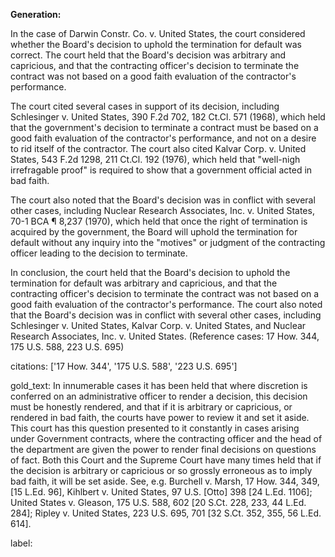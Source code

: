 **Generation:**


In the case of Darwin Constr. Co. v. United States, the court considered whether the Board's decision to uphold the termination for default was correct. The court held that the Board's decision was arbitrary and capricious, and that the contracting officer's decision to terminate the contract was not based on a good faith evaluation of the contractor's performance.

The court cited several cases in support of its decision, including Schlesinger v. United States, 390 F.2d 702, 182 Ct.Cl. 571 (1968), which held that the government's decision to terminate a contract must be based on a good faith evaluation of the contractor's performance, and not on a desire to rid itself of the contractor. The court also cited Kalvar Corp. v. United States, 543 F.2d 1298, 211 Ct.Cl. 192 (1976), which held that "well-nigh irrefragable proof" is required to show that a government official acted in bad faith.

The court also noted that the Board's decision was in conflict with several other cases, including Nuclear Research Associates, Inc. v. United States, 70-1 BCA ¶ 8,237 (1970), which held that once the right of termination is acquired by the government, the Board will uphold the termination for default without any inquiry into the "motives" or judgment of the contracting officer leading to the decision to terminate.

In conclusion, the court held that the Board's decision to uphold the termination for default was arbitrary and capricious, and that the contracting officer's decision to terminate the contract was not based on a good faith evaluation of the contractor's performance. The court also noted that the Board's decision was in conflict with several other cases, including Schlesinger v. United States, Kalvar Corp. v. United States, and Nuclear Research Associates, Inc. v. United States. (Reference cases: 17 How. 344, 175 U.S. 588, 223 U.S. 695) 

citations: ['17 How. 344', '175 U.S. 588', '223 U.S. 695']

gold_text: In innumerable cases it has been held that where discretion is conferred on an administrative officer to render a decision, this decision must be honestly rendered, and that if it is arbitrary or capricious, or rendered in bad faith, the courts have power to review it and set it aside. This court has this question presented to it constantly in cases arising under Government contracts, where the contracting officer and the head of the department are given the power to render final decisions on questions of fact. Both this Court and the Supreme Court have many times held that if the decision is arbitrary or capricious or so grossly erroneous as to imply bad faith, it will be set aside. See, e.g. Burchell v. Marsh, 17 How. 344, 349, [15 L.Ed. 96], Kihlbert v. United States, 97 U.S. [Otto] 398 [24 L.Ed. 1106]; United States v. Gleason, 175 U.S. 588, 602 [20 S.Ct. 228, 233, 44 L.Ed. 284]; Ripley v. United States, 223 U.S. 695, 701 [32 S.Ct. 352, 355, 56 L.Ed. 614].

label: 